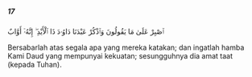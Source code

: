 ##### 17

<span class="ayah">ٱصْبِرْ عَلَىٰ مَا يَقُولُونَ وَٱذْكُرْ عَبْدَنَا دَاوُۥدَ ذَا ٱلْأَيْدِ ۖ إِنَّهُۥٓ أَوَّابٌ</span>

<span class="ayah_translation">Bersabarlah atas segala apa yang mereka katakan; dan ingatlah hamba Kami Daud yang mempunyai kekuatan; sesungguhnya dia amat taat (kepada Tuhan).</span>
